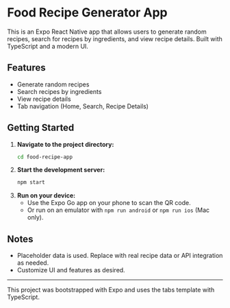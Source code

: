 # Food Recipe Generator App

This is an Expo React Native app that allows users to generate random recipes, search for recipes by ingredients, and view recipe details. Built with TypeScript and a modern UI.

## Features
- Generate random recipes
- Search recipes by ingredients
- View recipe details
- Tab navigation (Home, Search, Recipe Details)

## Getting Started

1. **Navigate to the project directory:**
   ```sh
   cd food-recipe-app
   ```
2. **Start the development server:**
   ```sh
   npm start
   ```
3. **Run on your device:**
   - Use the Expo Go app on your phone to scan the QR code.
   - Or run on an emulator with `npm run android` or `npm run ios` (Mac only).

## Notes
- Placeholder data is used. Replace with real recipe data or API integration as needed.
- Customize UI and features as desired.

---

This project was bootstrapped with Expo and uses the tabs template with TypeScript.
